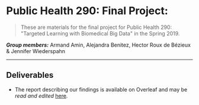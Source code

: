 # Public Health 290: Final Project:

> These are materials for the final project for Public Health 290: "Targeted Learning with Biomedical Big Data" in the Spring 2019.

_**Group members:**_ Armand Amin, Alejandra Benitez, Hector Roux de Bézieux & Jennifer Wiederspahn

---

## Deliverables

* The report describing our findings is available on Overleaf and may be _read
  and edited_ [here](https://v2.overleaf.com/project/5c67464d06ebc4490e3b0733).
